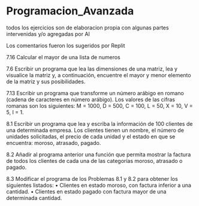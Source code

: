 # Programacion_Avanzada

todos los ejercicios son de elaboracion propia con algunas partes intervenidas y/o agregadas por AI 

Los comentarios fueron los sugeridos por Replit

7.16
Calcular el mayor de una lista de numeros

7.6 
Escribir un programa que lea las dimensiones de una matriz, lea y visualice la matriz y, a continuación, encuentre el mayor y menor elemento de la matriz y sus posibilidades.

7.13
Escribir un programa que transforme un número arábigo en romano (cadena de caracteres en número arábigo). Los valores de las cifras romanas son los siguientes: M = 1000, D = 500, C = 100, L = 50, X = 10, V = 5, I = 1.

8.1 
Escribir un programa que lea y escriba la información de 100 clientes de una determinada empresa. Los clientes tienen un nombre, el número de unidades solicitadas, el precio de cada unidad y el estado en que se encuentra: moroso, atrasado, pagado.

8.2
Añadir al programa anterior una función que permita mostrar la factura de todos los clientes de cada una de las categorías moroso, atrasado o pagado.

8.3
Modificar el programa de los Problemas 8.1 y
8.2 para obtener los siguientes listados:
• Clientes en estado moroso, con factura inferior a una cantidad.
• Clientes en estado pagado con factura mayor de una determinada cantidad.
